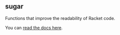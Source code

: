 sugar
-----

Functions that improve the readability of Racket code.

You can [read the docs here](http://mbutterick.github.io/sugar/doc/).